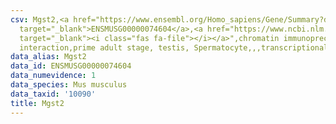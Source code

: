 ```yaml
---
csv: Mgst2,<a href="https://www.ensembl.org/Homo_sapiens/Gene/Summary?db=core;g=ENSMUSG00000074604"
  target="_blank">ENSMUSG00000074604</a>,<a href="https://www.ncbi.nlm.nih.gov/pubmed/25450459"
  target="_blank"><i class="fas fa-file"></i></a>",chromatin immunoprecipitation assay,direct
  interaction,prime adult stage, testis, Spermatocyte,,,transcriptional regulation,
data_alias: Mgst2
data_id: ENSMUSG00000074604
data_numevidence: 1
data_species: Mus musculus
data_taxid: '10090'
title: Mgst2
---
```


